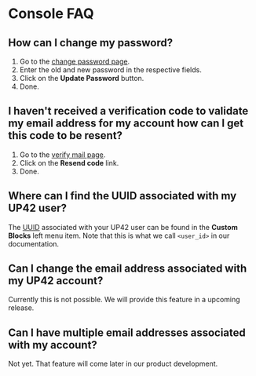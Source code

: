 # Console FAQ

## How can I change my password?

 1. Go to the [change password page](https://up42.com/settings/password).
 2. Enter the old and new password in the respective fields. 
 3. Click on the **Update Password** button.
 4. Done.
 
## I haven't received a verification code to validate my email address for my account how can I get this code to be resent?
 
 1. Go to the [verify mail page](https://up42.com/verify-mail).
 2. Click on the **Resend code** link.
 3. Done.

## Where can I find the UUID associated with my UP42 user?
 
The [UUID](https://en.wikipedia.org/wiki/Universally_unique_identifier)
associated with your UP42 user can be found in the **Custom Blocks**
left menu item. Note that this is what we call `<user_id>` in our
documentation.
 
## Can I change the email address associated with my UP42 account?
 
Currently this is not possible. We will provide this feature in a
upcoming release. 
 
## Can I have multiple email addresses associated with my account?
 
Not yet. That feature will come later in our product development.
